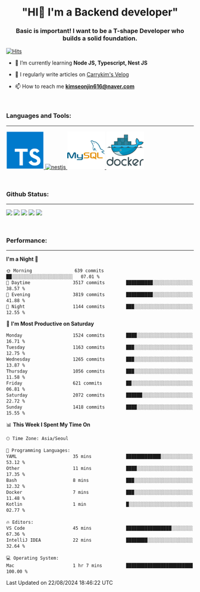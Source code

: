<h1 align="center">"HI👋 I'm a Backend developer" </h1>
<h3 align="center">Basic is important! I want to be a T-shape Developer who builds a solid foundation.</h3>

[![Hits](https://hits.seeyoufarm.com/api/count/incr/badge.svg?url=https%3A%2F%2Fgithub.com%2Fgimseonjin&count_bg=%2318BFE5&title_bg=%23555555&icon=ko-fi.svg&icon_color=%23E7E7E7&title=hits&edge_flat=false)](https://hits.seeyoufarm.com)

- 🌱 I’m currently learning **Node JS, Typescript, Nest JS**

- 📝 I regularly write articles on [Carrykim's Velog](https://velog.io/@carrykim)

- 📫 How to reach me **kimseonjin616@naver.com**

<br/>

<h3 align="left">Languages and Tools:</h3>

***

<p align="left"> 
 <a href="https://www.typescriptlang.org/" target="_blank" rel="noreferrer"> <img src="https://raw.githubusercontent.com/devicons/devicon/master/icons/typescript/typescript-original.svg" alt="typescript" width="20%" height="20%"/> </a>
<a href="https://nestjs.com/" target="_blank" rel="noreferrer"> <img src="https://docs.nestjs.com/assets/logo-small.svg" alt="nestjs" width="20%" height="20%"/> </a> 
<a href="https://www.mysql.com/" target="_blank" rel="noreferrer"> <img src="https://raw.githubusercontent.com/devicons/devicon/master/icons/mysql/mysql-original-wordmark.svg" alt="mysql" width="20%" height="20%"/>  </a>
 <a href="https://www.docker.com/" target="_blank" rel="noreferrer"> <img src="https://raw.githubusercontent.com/devicons/devicon/master/icons/docker/docker-original-wordmark.svg" alt="docker" width="20%" height="20%"/> </a>
 </p>
</p>

<br/>

<h3 align="left">Github Status:</h3>

***

![](http://github-profile-summary-cards.vercel.app/api/cards/profile-details?username=gimseonjin&theme=nord_bright)
![](http://github-profile-summary-cards.vercel.app/api/cards/repos-per-language?username=gimseonjin&theme=nord_bright)
![](http://github-profile-summary-cards.vercel.app/api/cards/most-commit-language?username=gimseonjin&theme=nord_bright)
![](http://github-profile-summary-cards.vercel.app/api/cards/stats?username=gimseonjin&theme=nord_bright)
![](http://github-profile-summary-cards.vercel.app/api/cards/productive-time?username=gimseonjin&theme=nord_bright&utcOffset=8)


<br/>

<h3 align="left">Performance:</h3>

***

<!--START_SECTION:waka-->
**I'm a Night 🦉** 

```text
🌞 Morning                639 commits         ██░░░░░░░░░░░░░░░░░░░░░░░   07.01 % 
🌆 Daytime                3517 commits        ██████████░░░░░░░░░░░░░░░   38.57 % 
🌃 Evening                3819 commits        ██████████░░░░░░░░░░░░░░░   41.88 % 
🌙 Night                  1144 commits        ███░░░░░░░░░░░░░░░░░░░░░░   12.55 % 
```
📅 **I'm Most Productive on Saturday** 

```text
Monday                   1524 commits        ████░░░░░░░░░░░░░░░░░░░░░   16.71 % 
Tuesday                  1163 commits        ███░░░░░░░░░░░░░░░░░░░░░░   12.75 % 
Wednesday                1265 commits        ███░░░░░░░░░░░░░░░░░░░░░░   13.87 % 
Thursday                 1056 commits        ███░░░░░░░░░░░░░░░░░░░░░░   11.58 % 
Friday                   621 commits         ██░░░░░░░░░░░░░░░░░░░░░░░   06.81 % 
Saturday                 2072 commits        ██████░░░░░░░░░░░░░░░░░░░   22.72 % 
Sunday                   1418 commits        ████░░░░░░░░░░░░░░░░░░░░░   15.55 % 
```


📊 **This Week I Spent My Time On** 

```text
🕑︎ Time Zone: Asia/Seoul

💬 Programming Languages: 
YAML                     35 mins             █████████████░░░░░░░░░░░░   53.12 % 
Other                    11 mins             ████░░░░░░░░░░░░░░░░░░░░░   17.35 % 
Bash                     8 mins              ███░░░░░░░░░░░░░░░░░░░░░░   12.32 % 
Docker                   7 mins              ███░░░░░░░░░░░░░░░░░░░░░░   11.48 % 
Kotlin                   1 min               █░░░░░░░░░░░░░░░░░░░░░░░░   02.77 % 

🔥 Editors: 
VS Code                  45 mins             █████████████████░░░░░░░░   67.36 % 
IntelliJ IDEA            22 mins             ████████░░░░░░░░░░░░░░░░░   32.64 % 

💻 Operating System: 
Mac                      1 hr 7 mins         █████████████████████████   100.00 % 
```


 Last Updated on 22/08/2024 18:46:22 UTC
<!--END_SECTION:waka-->

<div align="center">
  
